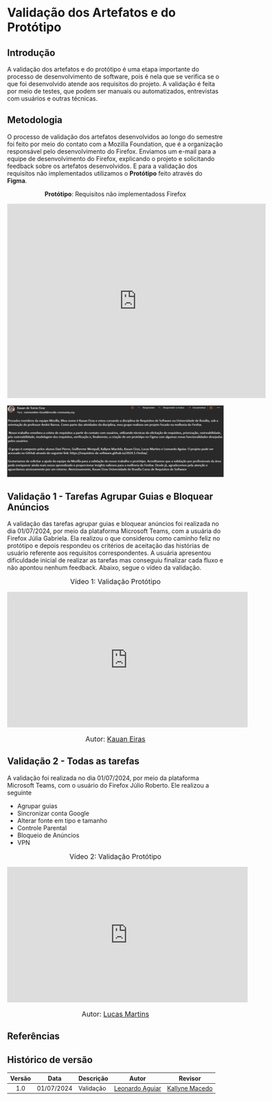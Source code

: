 # Validação dos Artefatos e do Protótipo

## Introdução

A validação dos artefatos e do protótipo é uma etapa importante do processo de desenvolvimento de software, pois é nela que se verifica se o que foi desenvolvido atende aos requisitos do projeto. A validação é feita por meio de testes, que podem ser manuais ou automatizados, entrevistas com usuários e outras técnicas.

## Metodologia

O processo de validação dos artefatos desenvolvidos ao longo do semestre foi feito por meio do contato com a Mozilla Foundation, que é a organização responsável pelo desenvolvimento do Firefox. Enviamos um e-mail para a equipe de desenvolvimento do Firefox, explicando o projeto e solicitando feedback sobre os artefatos desenvolvidos. E para a validação dos requisitos não implementados utilizamos o **Protótipo** feito através do **Figma**. 


<center>

**Protótipo**: Requisitos não implementadoss Firefox

<iframe style="border: 1px solid rgba(0, 0, 0, 0.1);" width="600" height="450" src="https://www.figma.com/embed?embed_host=share&url=https%3A%2F%2Fwww.figma.com%2Fproto%2FZujNRuuqHSdLu11XzDQNMJ%2FFirefox---Requisitos%3Fnode-id%3D60-511%26t%3DqFyVOfCatZmOfZhD-1%26scaling%3Dmin-zoom%26content-scaling%3Dfixed%26page-id%3D0%253A1%26starting-point-node-id%3D1%253A42" allowfullscreen></iframe>

</center>

![email](image.png)

## Validação 1 - Tarefas Agrupar Guias e Bloquear Anúncios

A validação das tarefas agrupar guias e bloquear anúncios foi realizada no dia 01/07/2024, por meio da plataforma Microsoft Teams, com a usuária do Firefox Júlia Gabriela. Ela realizou o que considerou como caminho feliz no protótipo e depois respondeu os critérios de aceitação das histórias de usuário referente aos requisitos correspondentes. A usuária apresentou dificuldade inicial de realizar as tarefas mas conseguiu finalizar cada fluxo e não apontou nenhum feedback. Abaixo, segue o vídeo da validação.

<center>

<font size="3"><p>Vídeo 1: Validação Protótipo</p></font>

<iframe width="560" height="315" src="https://www.youtube.com/embed/ZcOYuMmc7Ek?si=55stVwPZ7NijbnTA" title="YouTube video player" frameborder="0" allow="accelerometer; autoplay; clipboard-write; encrypted-media; gyroscope; picture-in-picture; web-share" referrerpolicy="strict-origin-when-cross-origin" allowfullscreen></iframe>

<font size="3"><p>Autor: [Kauan Eiras](https://github.com/kauaneiras) </p></font>

</center>


## Validação 2 - Todas as tarefas

A validação foi realizada no dia 01/07/2024, por meio da plataforma Microsoft Teams, com o usuário do Firefox Júlio Roberto. Ele realizou a seguinte 

- Agrupar guias
- Sincronizar conta Google
- Alterar fonte em tipo e tamanho 
- Controle Parental
- Bloqueio de Anúncios 
- VPN

<center>

<font size="3"><p>Vídeo 2: Validação Protótipo</p></font>

<iframe width="560" height="315" src="https://www.youtube.com/embed/TF-dwdolros?si=ITvLmqOC9JGaiOVj" title="YouTube video player" frameborder="0" allow="accelerometer; autoplay; clipboard-write; encrypted-media; gyroscope; picture-in-picture; web-share" referrerpolicy="strict-origin-when-cross-origin" allowfullscreen></iframe>
 
<font size="3"><p>Autor: [Lucas Martins](https://github.com/martinsglucas) </p></font>

</center>

## Referências

## Histórico de versão

| Versão |    Data    | Descrição |                       Autor                       |                     Revisor                     |
| :----: | :--------: | --------- | :-----------------------------------------------: | :---------------------------------------------: |
|  1.0   | 01/07/2024 | Validação | [Leonardo Aguiar](https://github.com/Leonardo0o0) | [Kallyne Macedo](https://github.com/kalipassos) |